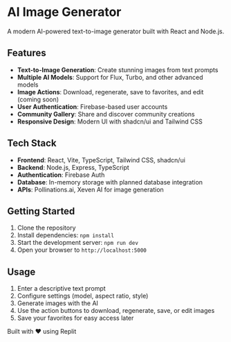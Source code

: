 # AI Image Generator

A modern AI-powered text-to-image generator built with React and Node.js.

## Features

- **Text-to-Image Generation**: Create stunning images from text prompts
- **Multiple AI Models**: Support for Flux, Turbo, and other advanced models  
- **Image Actions**: Download, regenerate, save to favorites, and edit (coming soon)
- **User Authentication**: Firebase-based user accounts
- **Community Gallery**: Share and discover community creations
- **Responsive Design**: Modern UI with shadcn/ui and Tailwind CSS

## Tech Stack

- **Frontend**: React, Vite, TypeScript, Tailwind CSS, shadcn/ui
- **Backend**: Node.js, Express, TypeScript
- **Authentication**: Firebase Auth
- **Database**: In-memory storage with planned database integration
- **APIs**: Pollinations.ai, Xeven AI for image generation

## Getting Started

1. Clone the repository
2. Install dependencies: `npm install`
3. Start the development server: `npm run dev`
4. Open your browser to `http://localhost:5000`

## Usage

1. Enter a descriptive text prompt
2. Configure settings (model, aspect ratio, style)
3. Generate images with the AI
4. Use the action buttons to download, regenerate, save, or edit images
5. Save your favorites for easy access later

Built with ❤️ using Replit
